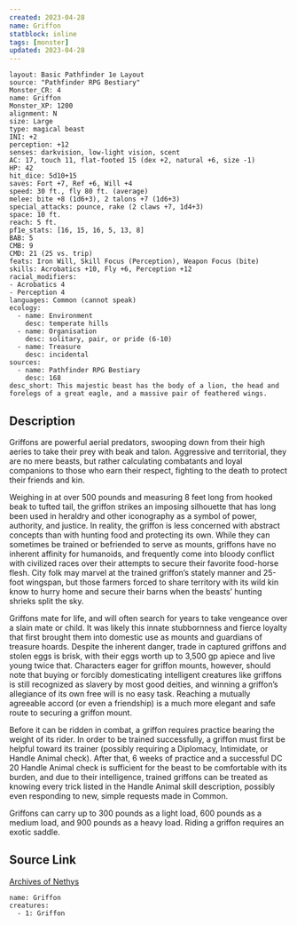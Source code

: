 ```yaml
---
created: 2023-04-28
name: Griffon
statblock: inline
tags: [monster]
updated: 2023-04-28
---
```

```statblock
layout: Basic Pathfinder 1e Layout
source: "Pathfinder RPG Bestiary"
Monster_CR: 4
name: Griffon
Monster_XP: 1200
alignment: N
size: Large
type: magical beast
INI: +2
perception: +12
senses: darkvision, low-light vision, scent
AC: 17, touch 11, flat-footed 15 (dex +2, natural +6, size -1)
HP: 42
hit_dice: 5d10+15
saves: Fort +7, Ref +6, Will +4
speed: 30 ft., fly 80 ft. (average)
melee: bite +8 (1d6+3), 2 talons +7 (1d6+3)
special_attacks: pounce, rake (2 claws +7, 1d4+3)
space: 10 ft.
reach: 5 ft.
pf1e_stats: [16, 15, 16, 5, 13, 8]
BAB: 5
CMB: 9
CMD: 21 (25 vs. trip)
feats: Iron Will, Skill Focus (Perception), Weapon Focus (bite)
skills: Acrobatics +10, Fly +6, Perception +12
racial_modifiers:
- Acrobatics 4
- Perception 4
languages: Common (cannot speak)
ecology:
  - name: Environment
    desc: temperate hills
  - name: Organisation
    desc: solitary, pair, or pride (6-10)
  - name: Treasure
    desc: incidental
sources:
  - name: Pathfinder RPG Bestiary
    desc: 168
desc_short: This majestic beast has the body of a lion, the head and forelegs of a great eagle, and a massive pair of feathered wings.
```
## Description
Griffons are powerful aerial predators, swooping down from their high aeries to take their prey with beak and talon. Aggressive and territorial, they are no mere beasts, but rather calculating combatants and loyal companions to those who earn their respect, fighting to the death to protect their friends and kin.

Weighing in at over 500 pounds and measuring 8 feet long from hooked beak to tufted tail, the griffon strikes an imposing silhouette that has long been used in heraldry and other iconography as a symbol of power, authority, and justice. In reality, the griffon is less concerned with abstract concepts than with hunting food and protecting its own. While they can sometimes be trained or befriended to serve as mounts, griffons have no inherent affinity for humanoids, and frequently come into bloody conflict with civilized races over their attempts to secure their favorite food-horse flesh. City folk may marvel at the trained griffon’s stately manner and 25-foot wingspan, but those farmers forced to share territory with its wild kin know to hurry home and secure their barns when the beasts’ hunting shrieks split the sky.

Griffons mate for life, and will often search for years to take vengeance over a slain mate or child. It was likely this innate stubbornness and fierce loyalty that first brought them into domestic use as mounts and guardians of treasure hoards. Despite the inherent danger, trade in captured griffons and stolen eggs is brisk, with their eggs worth up to 3,500 gp apiece and live young twice that. Characters eager for griffon mounts, however, should note that buying or forcibly domesticating intelligent creatures like griffons is still recognized as slavery by most good deities, and winning a griffon’s allegiance of its own free will is no easy task. Reaching a mutually agreeable accord (or even a friendship) is a much more elegant and safe route to securing a griffon mount.

Before it can be ridden in combat, a griffon requires practice bearing the weight of its rider. In order to be trained successfully, a griffon must first be helpful toward its trainer (possibly requiring a Diplomacy, Intimidate, or Handle Animal check). After that, 6 weeks of practice and a successful DC 20 Handle Animal check is sufficient for the beast to be comfortable with its burden, and due to their intelligence, trained griffons can be treated as knowing every trick listed in the Handle Animal skill description, possibly even responding to new, simple requests made in Common.

Griffons can carry up to 300 pounds as a light load, 600 pounds as a medium load, and 900 pounds as a heavy load. Riding a griffon requires an exotic saddle.
## Source Link
[Archives of Nethys](https://aonprd.com/MonsterDisplay.aspx?ItemName=Griffon)
```encounter-table
name: Griffon
creatures:
  - 1: Griffon
```
